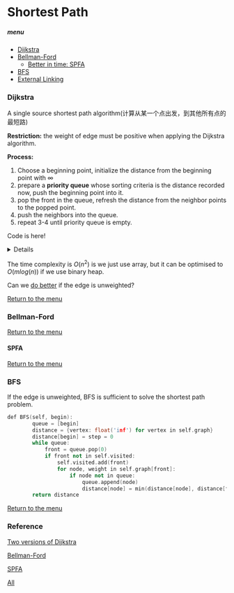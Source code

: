 # Shortest Path

##### menu
- [Dijkstra](#Dijkstra)
- [Bellman-Ford](#Bellman-Ford)
  - [Better in time: SPFA](#SPFA)
- [BFS](#BFS)
- [External Linking](#Reference)


### Dijkstra

A single source shortest path algorithm(计算从某一个点出发，到其他所有点的最短路)

**Restriction:** the weight of edge must be positive when applying the Dijkstra algorithm.

**Process:**
1. Choose a beginning point, initialize the distance from the beginning point with $\infty$
2. prepare a **priority queue** whose sorting criteria is the distance recorded now, push the beginning point into it.
3. pop the front in the queue, refresh the distance from the neighbor points to the popped point.
4. push the neighbors into the queue.
5. repeat 3-4 until priority queue is empty.

Code is here!
<details>
  
```C++
import heapq

class Graph:
    def __init__(self):
        self.graph = {}
        self.visited = set()

    def add_edge(self, start, to, weight):
        # Modify the add_edge to store edges correctly
        if start not in self.graph:
            self.graph[start] = [(to, weight)]
        else:
            self.graph[start].append((to, weight))

        if to not in self.graph:
            self.graph[to] = [(start, weight)]
        else:
            self.graph[to].append((start, weight))

    def dijkstra(self, begin):
        # Initialize distances with infinity for all vertices
        distance = {vertex: float('inf') for vertex in self.graph}
        distance[begin] = 0
        
        # Priority queue to store vertices and their distances
        # Format: (distance, vertex)
        pq = [(0, begin)]

        while pq:
            # Get vertex with minimum distance
            current_distance, current_vertex = heapq.heappop(pq)

            # If we've already processed this vertex, skip it
            if current_vertex in self.visited:
                continue

            # Mark the vertex as visited
            self.visited.add(current_vertex)

            # Check all adjacent vertices
            for neighbor, weight in self.graph[current_vertex]:
                # If we haven't visited this neighbor
                if neighbor not in self.visited:
                    # Calculate new distance
                    new_distance = current_distance + weight
                    
                    # If we found a shorter path, update it
                    if new_distance < distance[neighbor]:
                        distance[neighbor] = new_distance
                        heapq.heappush(pq, (new_distance, neighbor))

        return distance

# Example usage:
g = Graph()
# Adding edges: (start, to, weight)
g.add_edge(0, 1, 4)
g.add_edge(0, 2, 1)
g.add_edge(1, 2, 2)
g.add_edge(1, 3, 5)
g.add_edge(2, 3, 8)
g.add_edge(2, 4, 3)
g.add_edge(3, 4, 2)

# Find shortest paths from vertex 0
shortest_paths = g.dijkstra(0)
    
# Print results
for vertex, distance in shortest_paths.items():
    print(f"Shortest distance from 0 to {vertex}: {distance}")
```

</details>

The time complexity is $O(n^2)$ is we just use array, but it can be optimised to $O(mlog(n))$ if we use binary heap.

Can we [do better](#BFS) if the edge is unweighted?

[Return to the menu](#menu)

### Bellman-Ford



[Return to the menu](#menu)

#### SPFA



[Return to the menu](#menu)

### BFS

If the edge is unweighted, BFS is sufficient to solve the shortest path problem.

```C++
def BFS(self, begin):
        queue = [begin]
        distance = {vertex: float('inf') for vertex in self.graph}
        distance[begin] = step = 0
        while queue:
            front = queue.pop(0)
            if front not in self.visited:
                self.visited.add(front)
                for node, weight in self.graph[front]:
                    if node not in queue:
                        queue.append(node)
                        distance[node] = min(distance[node], distance[front] + 1)
        return distance
```

[Return to the menu](#menu)

### Reference

[Two versions of Dijkstra](https://www.geeksforgeeks.org/dijkstras-shortest-path-algorithm-greedy-algo-7/)

[Bellman-Ford](https://www.geeksforgeeks.org/dijkstras-shortest-path-algorithm-greedy-algo-7/)

[SPFA](https://www.geeksforgeeks.org/shortest-path-faster-algorithm/)

[All](https://oi-wiki.org/graph/shortest-path/#bellmanford-%E7%AE%97%E6%B3%95)
